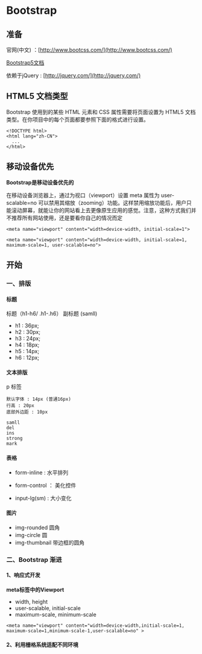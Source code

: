 # Bootstrap


## 准备

官网(中文) ：[http://www.bootcss.com/](http://www.bootcss.com/)

[Bootstrap5文档](https://v5.bootcss.com/docs/getting-started/introduction/)

依赖于jQuery : [http://jquery.com/](http://jquery.com/)


## HTML5 文档类型

Bootstrap 使用到的某些 HTML 元素和 CSS 属性需要将页面设置为 HTML5 文档类型。在你项目中的每个页面都要参照下面的格式进行设置。

```
<!DOCTYPE html>
<html lang="zh-CN">
  ...
</html>

```

## 移动设备优先

**Bootstrap是移动设备优先的**

在移动设备浏览器上，通过为视口（viewport）设置 meta 属性为 user-scalable=no 可以禁用其缩放（zooming）功能。这样禁用缩放功能后，用户只能滚动屏幕，就能让你的网站看上去更像原生应用的感觉。注意，这种方式我们并不推荐所有网站使用，还是要看你自己的情况而定

```
<meta name="viewport" content="width=device-width, initial-scale=1">

<meta name="viewport" content="width=device-width, initial-scale=1, maximum-scale=1, user-scalable=no">

```



## 开始

### 一、排版

#### 标题

标题（h1-h6/ .h1-.h6）
副标题 (samll)

- h1 : 36px;
- h2 : 30px;
- h3 : 24px;
- h4 : 18px;
- h5 : 14px;
- h6 : 12px;

#### 文本排版

p 标签

```
默认字体 : 14px (普通16px)
行高 : 20px
底部外边距 : 10px
```
```
samll
del
ins
strong
mark
```

#### 表格

- form-inline : 水平排列

- form-control ： 美化控件

- input-lg(sm) : 大小变化


#### 图片

- img-rounded 圆角
- img-circle 圆
- img-thumbnail 带边框的圆角



### 二、Bootstrap 渐进

#### 1、响应式开发

**meta标签中的Viewport**

- width, height
- user-scalable, initial-scale
- maximum-scale, minimum-scale
```
<meta name="viewport" content="width=device-width,initial-scale=1, maximum-scale=1,minimum-scale-1,user-scalable=no" >
```

#### 2、利用栅格系统适配不同环境


